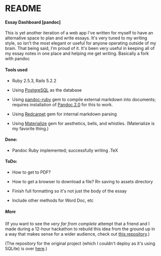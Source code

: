 # README

#### Essay Dashboard [pandoc]

This is yet another iteration of a web app I've written for myself to have an alternative space to plan and write essays. It's very tuned to my writing style, so isn't the most elegant or useful for anyone operating outside of my brain. That being said, I'm proud of it. It's been very useful in keeping all of my essay notes in one place and helping me get writing. Basically a fork with pandoc


#### Tools used
* Ruby 2.5.3, Rails 5.2.2

* Using [PostgreSQL](https://www.postgresql.org/) as the database

* Using [pandoc-ruby](https://github.com/alphabetum/pandoc-ruby) gem to compile external markdown into documents; requires installation of [Pandoc 2.0](http://pandoc.org/installing.html) for this to work.

* Using [Redcarpet](https://github.com/vmg/redcarpet) gem for internal markdown parsing

* Using [Materialize](http://materializecss.com/about.html) gem for aesthetics, bells, and whistles. (Materialize is my favorite thing.)

#### Done:

* Pandoc Ruby implemented; successfully writing .TeX

#### ToDo:

* How to get to PDF?

* How to get a browser to download a file? Rn saving to assets directory

* Finish full formatting so it's not just the body of the essay

* Include other methods for Word Doc, etc

<!-- * Currently deployed [here](http://www.laphelps.me) via [Heroku](https://heroku.com)! The functionality doesn't actually make sense for the internet, but I wanted to throw it up to show what I've been working on. -->


##### More

(If you want to see the *very far from complete* attempt that a friend and I made during a 12-hour hackathon to rebuild this idea from the ground up in a way that makes sense for a wider audience, check out [this repository](https://github.com/PhelpsLaura/essayOrganizer).)

(The repository for the original project (which I couldn't deploy as it's using SQLite) is over [here](https://github.com/PhelpsLaura/essay-prototype).)
